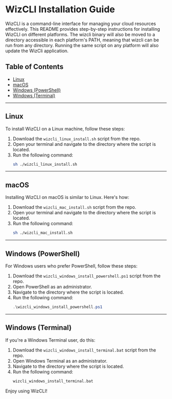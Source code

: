 # WizCLI Installation Guide

WizCLI is a command-line interface for managing your cloud resources effectively. This README provides step-by-step instructions for installing WizCLI on different platforms. The wizcli binary will also be moved to a directory accessible in each platform's PATH, meaning that wizcli can be run from any directory. Running the same script on any platform will also update the WizCli application.

## Table of Contents
- [Linux](#linux)
- [macOS](#macos)
- [Windows (PowerShell)](#windows-powershell)
- [Windows (Terminal)](#windows-terminal)

---

## Linux

To install WizCLI on a Linux machine, follow these steps:

1. Download the `wizcli_linux_install.sh` script from the repo.
2. Open your terminal and navigate to the directory where the script is located.
3. Run the following command:
   ```bash
   sh ./wizcli_linux_install.sh
   ```

---

## macOS

Installing WizCLI on macOS is similar to Linux. Here's how:

1. Download the `wizcli_mac_install.sh` script from the repo.
2. Open your terminal and navigate to the directory where the script is located.
3. Run the following command:
   ```bash
   sh ./wizcli_mac_install.sh
   ```

---

## Windows (PowerShell)

For Windows users who prefer PowerShell, follow these steps:

1. Download the `wizcli_windows_install_powershell.ps1` script from the repo.
2. Open PowerShell as an administrator.
3. Navigate to the directory where the script is located.
4. Run the following command:
   ```powershell
   .\wizcli_windows_install_powershell.ps1
   ```

---

## Windows (Terminal)

If you're a Windows Terminal user, do this:

1. Download the `wizcli_windows_install_terminal.bat` script from the repo.
2. Open Windows Terminal as an administrator.
3. Navigate to the directory where the script is located.
4. Run the following command:
   ```cmd
   wizcli_windows_install_terminal.bat
   ```

Enjoy using WizCLI!

